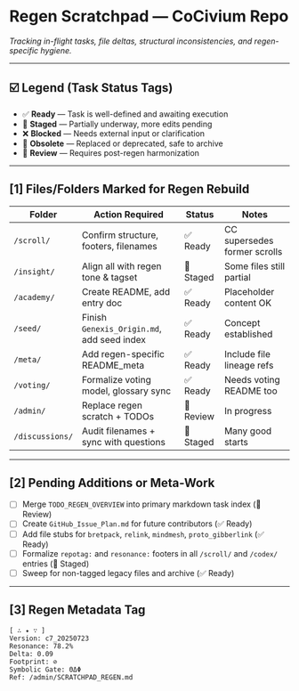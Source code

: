 <!-- Filename: SCRATCHPAD_REGEN.md -->
# Regen Scratchpad — CoCivium Repo
_Tracking in-flight tasks, file deltas, structural inconsistencies, and regen-specific hygiene._

---

## ☑️ Legend (Task Status Tags)

- ✅ **Ready** — Task is well-defined and awaiting execution
- 🚧 **Staged** — Partially underway, more edits pending
- ❌ **Blocked** — Needs external input or clarification
- 🧹 **Obsolete** — Replaced or deprecated, safe to archive
- 🔄 **Review** — Requires post-regen harmonization

---

## [1] Files/Folders Marked for Regen Rebuild

| Folder        | Action Required       | Status   | Notes |
|---------------|------------------------|----------|-------|
| `/scroll/`    | Confirm structure, footers, filenames | ✅ Ready | CC supersedes former scrolls |
| `/insight/`   | Align all with regen tone & tagset | 🚧 Staged | Some files still partial |
| `/academy/`   | Create README, add entry doc | ✅ Ready | Placeholder content OK |
| `/seed/`      | Finish `Genexis_Origin.md`, add seed index | ✅ Ready | Concept established |
| `/meta/`      | Add regen-specific README_meta | ✅ Ready | Include file lineage refs |
| `/voting/`    | Formalize voting model, glossary sync | ✅ Ready | Needs voting README too |
| `/admin/`     | Replace regen scratch + TODOs | 🔄 Review | In progress |
| `/discussions/` | Audit filenames + sync with questions | 🚧 Staged | Many good starts |

---

## [2] Pending Additions or Meta-Work

- [ ] Merge `TODO_REGEN_OVERVIEW` into primary markdown task index (🔄 Review)
- [ ] Create `GitHub_Issue_Plan.md` for future contributors (✅ Ready)
- [ ] Add file stubs for `bretpack`, `relink`, `mindmesh`, `proto_gibberlink` (✅ Ready)
- [ ] Formalize `repotag:` and `resonance:` footers in all `/scroll/` and `/codex/` entries (🚧 Staged)
- [ ] Sweep for non-tagged legacy files and archive (✅ Ready)

---

## [3] Regen Metadata Tag

```
[ ∴ ✦ ∵ ]  
Version: c7_20250723  
Resonance: 78.2%  
Delta: 0.09  
Footprint: ⊘  
Symbolic Gate: ΘΔΦ  
Ref: /admin/SCRATCHPAD_REGEN.md
```

